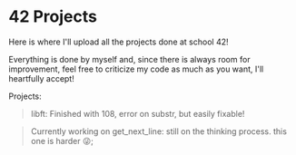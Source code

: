 # 42 Projects
Here is where I'll upload all the projects done at school 42!

Everything is done by myself and, since there is always room for improvement, feel free to criticize my code as much as you want, I'll heartfully accept!

Projects:
> libft: Finished with 108, error on substr, but easily fixable!

> Currently working on get_next_line: still on the thinking process. this one is harder 😜;
